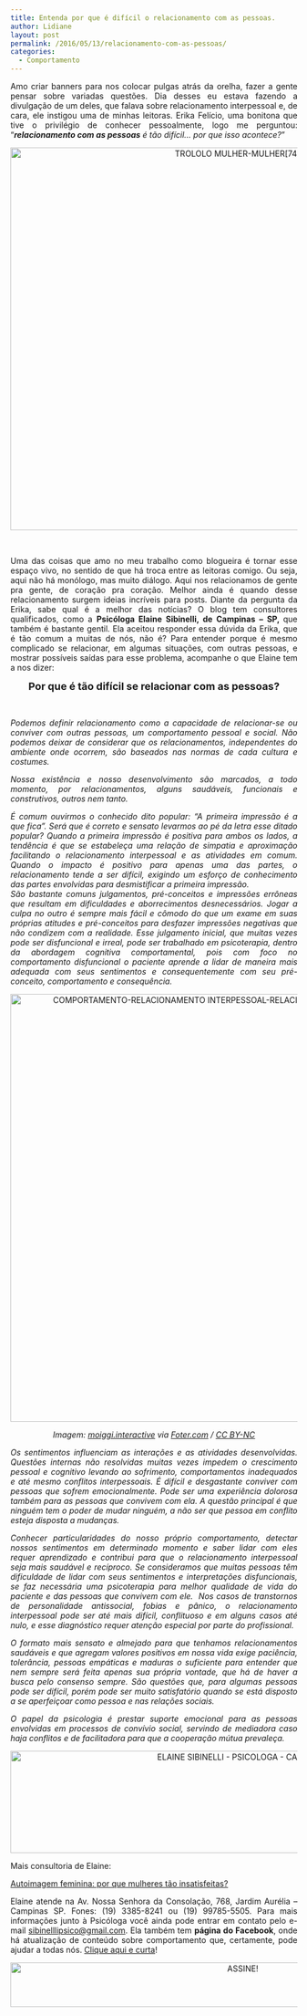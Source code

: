 ```yaml
---
title: Entenda por que é difícil o relacionamento com as pessoas.
author: Lidiane
layout: post
permalink: /2016/05/13/relacionamento-com-as-pessoas/
categories:
  - Comportamento
---
```

<p align="justify">
  Amo criar banners para nos colocar pulgas atrás da orelha, fazer a gente pensar sobre variadas questões. Dia desses eu estava fazendo a divulgação de um deles, que falava sobre relacionamento interpessoal e, de cara, ele instigou uma de minhas leitoras. Erika Felício, uma bonitona que tive o privilégio de conhecer pessoalmente, logo me perguntou: “<em><strong>relacionamento com as pessoas</strong> é tão difícil… por que isso acontece?</em>”
</p>

<p align="center">
  <img class="alignnone size-full wp-image-12524" src="https://www.trololodemulher.com.br/2016/05/TROLOLO-MULHER-MULHER742.jpg" alt="TROLOLO MULHER-MULHER[74][2]" width="800" height="671" />
</p>

&nbsp;

<p align="justify">
  Uma das coisas que amo no meu trabalho como blogueira é tornar esse espaço vivo, no sentido de que há troca entre as leitoras comigo. Ou seja, aqui não há monólogo, mas muito diálogo. Aqui nos relacionamos de gente pra gente, de coração pra coração. Melhor ainda é quando desse relacionamento surgem ideias incríveis para posts. Diante da pergunta da Erika, sabe qual é a melhor das notícias? O blog tem consultores qualificados, como a <strong>Psicóloga Elaine Sibinelli, de Campinas – SP, </strong>que também é bastante gentil. Ela aceitou responder essa dúvida da Erika, que é tão comum a muitas de nós, não é? Para entender porque é mesmo complicado se relacionar, em algumas situações, com outras pessoas, e mostrar possíveis saídas para esse problema, acompanhe o que Elaine tem a nos dizer:
</p>

<p align="center">
  <b><span style="font-size: large;">Por que é tão difícil se relacionar com as pessoas?</span></b>
</p>

&nbsp;

<p align="justify">
  <em>Podemos definir relacionamento como a capacidade de relacionar-se ou conviver com outras pessoas, um comportamento pessoal e social. Não podemos deixar de considerar que os relacionamentos, independentes do ambiente onde ocorrem, são baseados nas normas de cada cultura e costumes.</em>
</p>

<p align="justify">
  <em>Nossa existência e nosso desenvolvimento são marcados, a todo momento, por relacionamentos, alguns saudáveis, funcionais e construtivos, outros nem tanto.</em>
</p>

<p align="justify">
  <em>É comum ouvirmos o conhecido dito popular: “A primeira impressão é a que fica”. Será que é correto e sensato levarmos ao pé da letra esse ditado popular? Quando a primeira impressão é positiva para ambos os lados, a tendência é que se estabeleça uma relação de simpatia e aproximação facilitando o relacionamento interpessoal e as atividades em comum. Quando o impacto é positivo para apenas uma das partes, o relacionamento tende a ser difícil, exigindo um esforço de conhecimento das partes envolvidas para desmistificar a primeira impressão.<br /> São bastante comuns julgamentos, pré-conceitos e impressões errôneas que resultam em dificuldades e aborrecimentos desnecessários. Jogar a culpa no outro é sempre mais fácil e cômodo do que um exame em suas próprias atitudes e pré-conceitos para desfazer impressões negativas que não condizem com a realidade. Esse julgamento inicial, que muitas vezes pode ser disfuncional e irreal, pode ser trabalhado em psicoterapia, dentro da abordagem cognitiva comportamental, pois com foco no comportamento disfuncional o paciente aprende a lidar de maneira mais adequada com seus sentimentos e consequentemente com seu pré-conceito, comportamento e consequência. </em>
</p>

<p align="center">
  <img class="alignnone size-full wp-image-12519" src="https://www.trololodemulher.com.br/2016/05/COMPORTAMENTO-RELACIONAMENTO-INTERPESSOAL-RELACIONAMENTO-COM-PESSOAS.jpg" alt="COMPORTAMENTO-RELACIONAMENTO INTERPESSOAL-RELACIONAMENTO COM PESSOAS" width="750" height="750" />
</p>

<p align="center">
  <em>Imagem: <a href="https://www.flickr.com/photos/127107506@N02/15106281058/" target="_blank" rel="noopener noreferrer">moiggi.interactive</a> via <a href="http://foter.com/" target="_blank" rel="noopener noreferrer">Foter.com</a> / <a href="http://creativecommons.org/licenses/by-nc/2.0/" target="_blank" rel="noopener noreferrer">CC BY-NC</a></em>
</p>

<p align="justify">
  <em>Os sentimentos influenciam as interações e as atividades desenvolvidas. Questões internas não resolvidas muitas vezes impedem o crescimento pessoal e cognitivo levando ao sofrimento, comportamentos inadequados e até mesmo conflitos interpessoais. É difícil e desgastante conviver com pessoas que sofrem emocionalmente. Pode ser uma experiência dolorosa também para as pessoas que convivem com ela. A questão principal é que ninguém tem o poder de mudar ninguém, a não ser que pessoa em conflito esteja disposta a mudanças.</em>
</p>

<p align="justify">
  <em>Conhecer particularidades do nosso próprio comportamento, detectar nossos sentimentos em determinado momento e saber lidar com eles requer aprendizado e contribui para que o relacionamento interpessoal seja mais saudável e recíproco. Se consideramos que muitas pessoas têm dificuldade de lidar com seus sentimentos e interpretações disfuncionais, se faz necessária uma psicoterapia para melhor qualidade de vida do paciente e das pessoas que convivem com ele.  Nos casos de transtornos de personalidade antissocial, fobias e pânico, o relacionamento interpessoal pode ser até mais difícil, conflituoso e em alguns casos até nulo, e esse diagnóstico requer atenção especial por parte do profissional.</em>
</p>

<p align="justify">
  <em>O formato mais sensato e almejado para que tenhamos relacionamentos saudáveis e que agregam valores positivos em nossa vida exige paciência, tolerância, pessoas empáticas e maduras o suficiente para entender que nem sempre será feita apenas sua própria vontade, que há de haver a busca pelo consenso sempre. São questões que, para algumas pessoas pode ser difícil, porém pode ser muito satisfatório quando se está disposto a se aperfeiçoar como pessoa e nas relações sociais. </em>
</p>

<p align="justify">
  <em>O papel da psicologia é prestar suporte emocional para as pessoas envolvidas em processos de convívio social, servindo de mediadora caso haja conflitos e de facilitadora para que a cooperação mútua prevaleça.</em>
</p>

<p align="center">
  <img class="alignnone size-full wp-image-12109" src="https://www.trololodemulher.com.br/2016/03/ELAINE-SIBINELLI-PSICOLOGA-CAMPINAS.jpg" alt="ELAINE SIBINELLI - PSICOLOGA - CAMPINAS" width="800" height="179" />
</p>

<p align="justify">
  Mais consultoria de Elaine:
</p>

<p align="justify">
  <a href="http://www.trololodemulher.com.br/2016/03/11/autoimagem-feminina/" target="_blank" rel="noopener noreferrer">Autoimagem feminina: por que mulheres tão insatisfeitas?</a>
</p>

<p align="justify">
  Elaine atende na Av. Nossa Senhora da Consolação, 768, Jardim Aurélia – Campinas SP. Fones: (19) 3385-8241 ou (19) 99785-5505. Para mais informações junto à Psicóloga você ainda pode entrar em contato pelo e-mail <a href="mailto:sibinelllipsico@gmail.com" target="_blank" rel="noopener noreferrer">sibinelllipsico@gmail.com</a>. Ela também tem <strong>página do Facebook</strong>, onde há atualização de conteúdo sobre comportamento que, certamente, pode ajudar a todas nós. <a href="https://www.facebook.com/ElaineSibinelliPsicologaClinica/timeline" target="_blank" rel="noopener noreferrer">Clique aqui e curta</a>!
</p>

<p align="center">
  <a href="http://feedburner.google.com/fb/a/mailverify?uri=blogBichaFemea&loc=en_US" target="_blank" rel="noopener noreferrer"><img class="alignnone size-full wp-image-10439" src="https://www.trololodemulher.com.br/2014/09/ASSINE.png" alt="ASSINE!" width="800" height="78" /></a>
</p>

<p align="justify">